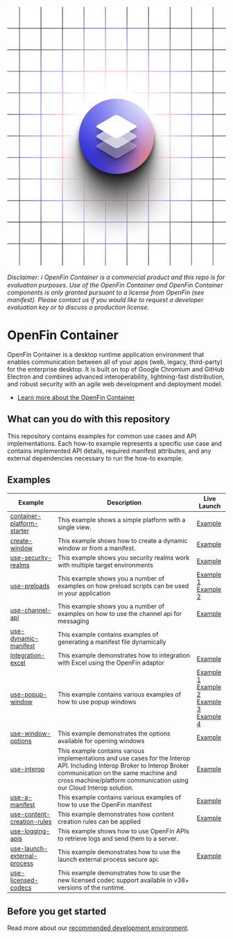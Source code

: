 ![OpenFin Container Starter](./assets/OpenFin-Container-Starter.png)

_Disclaimer: ℹ️ OpenFin Container is a commercial product and this repo is for evaluation purposes. Use of the OpenFin Container and OpenFin Container components is only granted pursuant to a license from OpenFin (see manifest). Please contact us if you would like to request a developer evaluation key or to discuss a production license._

# OpenFin Container

OpenFin Container is a desktop runtime application environment that enables communication between all of your apps (web, legacy, third-party) for the enterprise desktop. It is built on top of Google Chromium and GitHub Electron and combines advanced interoperability, lightning-fast distribution, and robust security with an agile web development and deployment model.

- [Learn more about the OpenFin Container](https://developers.openfin.co/of-docs/docs/container-overview)

## What can you do with this repository

This repository contains examples for common use cases and API implementations. Each how-to example represents a specific use case and contains implemented API details, required manifest attributes, and any external dependencies necessary to run the how-to example.

## Examples

| **Example**                                                          | **Description**                                                                                                                                                                                                                          | **Live Launch**                                                                                                                                                                                                                                                                                                                                                                                                                                                                                                                                                                                                                                                                                       |
| -------------------------------------------------------------------- | ---------------------------------------------------------------------------------------------------------------------------------------------------------------------------------------------------------------------------------------- | ----------------------------------------------------------------------------------------------------------------------------------------------------------------------------------------------------------------------------------------------------------------------------------------------------------------------------------------------------------------------------------------------------------------------------------------------------------------------------------------------------------------------------------------------------------------------------------------------------------------------------------------------------------------------------------------------------- |
| [container-platform-starter](./how-to/container-platform-starter)    | This example shows a simple platform with a single view.                                                                                                                                                                                 | [Example](https://start.openfin.co/?manifest=https%3A%2F%2Fbuilt-on-openfin.github.io%2Fcontainer-starter%2Fv38%2Fcontainer-platform-starter%2Fmanifest.fin.json)                                                                                                                                                                                                                                                                                                                                                                                                                                                                                                                                     |
| [create-window](./how-to/create-window)                              | This example shows how to create a dynamic window or from a manifest.                                                                                                                                                                    | [Example](https://start.openfin.co/?manifest=https%3A%2F%2Fbuilt-on-openfin.github.io%2Fcontainer-starter%2Fv38%2Fcreate-window%2Fmanifest.fin.json)                                                                                                                                                                                                                                                                                                                                                                                                                                                                                                                                                  |
| [use-security-realms](./how-to/use-security-realms)                  | This example shows you security realms work with multiple target environments                                                                                                                                                            | [Example](https://start.openfin.co/?manifest=https%3A%2F%2Fbuilt-on-openfin.github.io%2Fcontainer-starter%2Fv38%2Fuse-security-realms%2Fmanifest.fin.json)                                                                                                                                                                                                                                                                                                                                                                                                                                                                                                                                            |
| [use-preloads](./how-to/use-preloads)                                | This example shows you a number of examples on how preload scripts can be used in your application                                                                                                                                       | [Example 1](https://start.openfin.co/?manifest=https%3A%2F%2Fbuilt-on-openfin.github.io%2Fcontainer-starter%2Fv38%2Fuse-preloads-basic%2Fmanifest.fin.json) <br> [Example 2](https://start.openfin.co/?manifest=https%3A%2F%2Fbuilt-on-openfin.github.io%2Fcontainer-starter%2Fv38%2Fuse-preloads-restart-on-refresh%2Fmanifest.fin.json)                                                                                                                                                                                                                                                                                                                                                             |
| [use-channel-api](./how-to/use-channel-api)                          | This example shows you a number of examples on how to use the channel api for messaging                                                                                                                                                  | [Example](https://start.openfin.co/?manifest=https%3A%2F%2Fbuilt-on-openfin.github.io%2Fcontainer-starter%2Fv38%2Fuse-channel-api-issue-commands-to-a-platform%2Fmanifest.fin.json)                                                                                                                                                                                                                                                                                                                                                                                                                                                                                                                   |
| [use-dynamic-manifest](./how-to/use-dynamic-manifest)                | This example contains examples of generating a manifest file dynamically                                                                                                                                                                 |                                                                                                                                                                                                                                                                                                                                                                                                                                                                                                                                                                                                                                                                                                       |
| [integration-excel](./how-to/integration-excel)                      | This example demonstrates how to integration with Excel using the OpenFin adaptor                                                                                                                                                        | [Example](https://start.openfin.co/?manifest=https%3A%2F%2Fbuilt-on-openfin.github.io%2Fcontainer-starter%2Fv38%2Fintegration-excel%2Fmanifest.fin.json)                                                                                                                                                                                                                                                                                                                                                                                                                                                                                                                                              |
| [use-popup-window](./how-to/use-popup-window/)                       | This example contains various examples of how to use popup windows                                                                                                                                                                       | [Example 1](https://start.openfin.co/?manifest=https%3A%2F%2Fbuilt-on-openfin.github.io%2Fcontainer-starter%2Fv38%2Fuse-popup-window-advanced%2Fmanifest.fin.json) </br> [Example 2](https://start.openfin.co/?manifest=https%3A%2F%2Fbuilt-on-openfin.github.io%2Fcontainer-starter%2Fv38%2Fuse-popup-window-modal%2Fmanifest.fin.json) <br> [Example 3](https://start.openfin.co/?manifest=https%3A%2F%2Fbuilt-on-openfin.github.io%2Fcontainer-starter%2Fv38%2Fuse-popup-window-single-result%2Fmanifest.fin.json) <br> [Example 4](https://start.openfin.co/?manifest=https%3A%2F%2Fbuilt-on-openfin.github.io%2Fcontainer-starter%2Fv38%2Fuse-popup-window-multiple-results%2Fmanifest.fin.json) |
| [use-window-options](./how-to/use-window-options/)                   | This example demonstrates the options available for opening windows                                                                                                                                                                      | [Example](https://start.openfin.co/?manifest=https%3A%2F%2Fbuilt-on-openfin.github.io%2Fcontainer-starter%2Fv38%2Fuse-window-options%2Fmanifest.fin.json)                                                                                                                                                                                                                                                                                                                                                                                                                                                                                                                                             |
| [use-interop](./how-to/use-interop/)                                 | This example contains various implementations and use cases for the Interop API. Including Interop Broker to Interop Broker communication on the same machine and cross machine/platform communication using our Cloud Interop solution. | [Example](https://start.openfin.co/?manifest=https%3A%2F%2Fbuilt-on-openfin.github.io%2Fcontainer-starter%2Fv38%2Fuse-interop-setup-multi-platform-interop%2Fmanifest.fin.json)                                                                                                                                                                                                                                                                                                                                                                                                                                                                                                                       |
| [use-a-manifest](./how-to/use-a-manifest/)                           | This example contains various examples of how to use the OpenFin manifest                                                                                                                                                                | [Example](https://start.openfin.co/?manifest=https%3A%2F%2Fbuilt-on-openfin.github.io%2Fcontainer-starter%2Fv38%2Fuse-a-manifest-create-a-single-page-platform%2Fmanifest.fin.json)                                                                                                                                                                                                                                                                                                                                                                                                                                                                                                                   |
| [use-content-creation-rules](./how-to/use-content-creation-rules/)   | This example demonstrates how content creation rules can be applied                                                                                                                                                                      | [Example](https://start.openfin.co/?manifest=https%3A%2F%2Fbuilt-on-openfin.github.io%2Fcontainer-starter%2Fv38%2Fuse-content-creation-rules%2Fmanifest.fin.json)                                                                                                                                                                                                                                                                                                                                                                                                                                                                                                                                     |
| [use-logging-apis](./how-to/use-logging-apis/)                       | This example shows how to use OpenFin APIs to retrieve logs and send them to a server.                                                                                                                                                   |                                                                                                                                                                                                                                                                                                                                                                                                                                                                                                                                                                                                                                                                                                       |
| [use-launch-external-process](./how-to/use-launch-external-process/) | This example demonstrates how to use the launch external process secure api.                                                                                                                                                             | [Example](https://start.openfin.co/?manifest=https%3A%2F%2Fbuilt-on-openfin.github.io%2Fcontainer-starter%2Fv38%2Fuse-launch-external-process%2Fmanifest.fin.json)                                                                                                                                                                                                                                                                                                                                                                                                                                                                                                                                    |
| [use-licensed-codecs](./how-to/use-licensed-codecs/)                 | This example demonstrates how to use the new licensed codec support available in v38+ versions of the runtime.                                                                                                                           |                                                                                                                                                                                                                                                                                                                                                                                                                                                                                                                                                                                                                                                                                                       |

## Before you get started

Read more about our [recommended development environment](https://developers.openfin.co/of-docs/docs/set-up-your-dev-environment).
